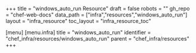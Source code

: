 +++
title = "windows_auto_run Resource"
draft = false
robots = ""
gh_repo = "chef-web-docs"
data_path = ["infra","resources","windows_auto_run"]
layout = "infra_resource"
toc_layout = "infra_resource_toc"

[menu]
  [menu.infra]
    title = "windows_auto_run"
    identifier = "chef_infra/resources/windows_auto_run"
    parent = "chef_infra/resources"
+++

<!-- The contents of this page are automatically generated from the windows_auto_run.yaml file in the data directory. -->
<!-- To suggest a change, edit the https://github.com/chef/chef/blob/main/lib/chef/resource/windows_auto_run.rb file
      and submit a pull request to the https://github.com/chef/chef repository. -->
